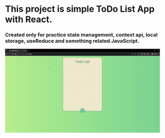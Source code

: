 # This project is simple ToDo List App with React.
### Created only for practice state management, context api, local storage, useReduce and something related JavaScript.

<img src="./public/react-todo-list.gif"/>
